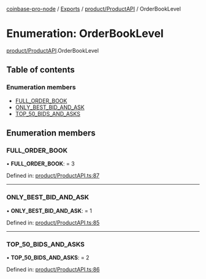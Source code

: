 [coinbase-pro-node](../README.md) / [Exports](../modules.md) / [product/ProductAPI](../modules/product_productapi.md) / OrderBookLevel

# Enumeration: OrderBookLevel

[product/ProductAPI](../modules/product_productapi.md).OrderBookLevel

## Table of contents

### Enumeration members

- [FULL_ORDER_BOOK](product_productapi.orderbooklevel.md#full_order_book)
- [ONLY_BEST_BID_AND_ASK](product_productapi.orderbooklevel.md#only_best_bid_and_ask)
- [TOP_50_BIDS_AND_ASKS](product_productapi.orderbooklevel.md#top_50_bids_and_asks)

## Enumeration members

### FULL_ORDER_BOOK

• **FULL_ORDER_BOOK**: = 3

Defined in: [product/ProductAPI.ts:87](https://github.com/bennycode/coinbase-pro-node/blob/3a89239/src/product/ProductAPI.ts#L87)

---

### ONLY_BEST_BID_AND_ASK

• **ONLY_BEST_BID_AND_ASK**: = 1

Defined in: [product/ProductAPI.ts:85](https://github.com/bennycode/coinbase-pro-node/blob/3a89239/src/product/ProductAPI.ts#L85)

---

### TOP_50_BIDS_AND_ASKS

• **TOP_50_BIDS_AND_ASKS**: = 2

Defined in: [product/ProductAPI.ts:86](https://github.com/bennycode/coinbase-pro-node/blob/3a89239/src/product/ProductAPI.ts#L86)
